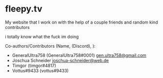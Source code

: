 # fleepy.tv

My website that I work on with the help of a couple friends and random kind contributors

i totally know what the fuck im doing

Co-authors/Contributors (Name, (Discord), <Email>):
 
- GeneralUltra758 (GeneralUltra758#0001) <gen.ultra758@gmail.com>
- Joschua Schneider <joschua-schneider@web.de>
- Timgor (timgor#4817)
- Vottus#9433 (vottus#9433)
